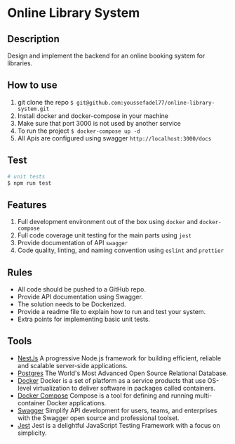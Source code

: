 # Online Library System

## Description

Design and implement the backend for an online booking system for libraries.

## How to use

1. git clone the repo `$ git@github.com:youssefadel77/online-library-system.git`
2. Install docker and docker-compose in your machine
3. Make sure that port 3000 is not used by another service
4. To run the project `$ docker-compose up -d`
4. All Apis are configured using swagger `http://localhost:3000/docs`

## Test

```bash
# unit tests
$ npm run test
```

## Features

1. Full development environment out of the box using `docker` and `docker-compose`
2. Full code coverage unit testing for the main parts using `jest`
3. Provide documentation of API `swagger`
4. Code quality, linting, and naming convention using `eslint` and `prettier`


## Rules

- All code should be pushed to a GitHub repo.
- Provide API documentation using Swagger.
- The solution needs to be Dockerized.
- Provide a readme file to explain how to run and test your system.
- Extra points for implementing basic unit tests.


## Tools

- [NestJs](https://nestjs.com/) A progressive Node.js framework for building efficient, reliable and scalable server-side applications.
- [Postgres](https://www.postgresql.org/) The World's Most Advanced Open Source Relational Database.
- [Docker](https://www.docker.com/) Docker is a set of platform as a service products that use OS-level virtualization to deliver software in packages called containers.
- [Docker Compose](https://docs.docker.com/compose/) Compose is a tool for defining and running multi-container Docker applications.
- [Swagger](https://swagger.io/) Simplify API development for users, teams, and enterprises with the Swagger open source and professional toolset.
- [Jest](https://jestjs.io/) Jest is a delightful JavaScript Testing Framework with a focus on simplicity.


